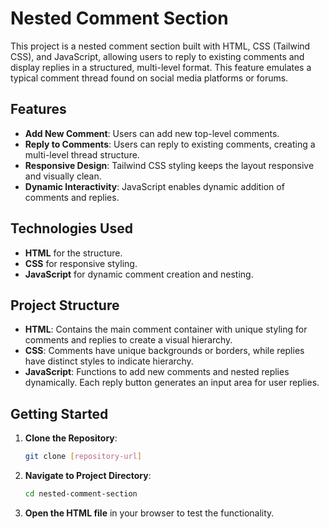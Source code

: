 
# Nested Comment Section

This project is a nested comment section built with HTML, CSS (Tailwind CSS), and JavaScript, allowing users to reply to existing comments and display replies in a structured, multi-level format. This feature emulates a typical comment thread found on social media platforms or forums.

## Features

- **Add New Comment**: Users can add new top-level comments.
- **Reply to Comments**: Users can reply to existing comments, creating a multi-level thread structure.
- **Responsive Design**: Tailwind CSS styling keeps the layout responsive and visually clean.
- **Dynamic Interactivity**: JavaScript enables dynamic addition of comments and replies.

## Technologies Used

- **HTML** for the structure.
- **CSS** for responsive styling.
- **JavaScript** for dynamic comment creation and nesting.

## Project Structure

- **HTML**: Contains the main comment container with unique styling for comments and replies to create a visual hierarchy.
- **CSS**: Comments have unique backgrounds or borders, while replies have distinct styles to indicate hierarchy.
- **JavaScript**: Functions to add new comments and nested replies dynamically. Each reply button generates an input area for user replies.

## Getting Started

1. **Clone the Repository**:
   ```bash
   git clone [repository-url]
   ```
2. **Navigate to Project Directory**:
   ```bash
   cd nested-comment-section
   ```
3. **Open the HTML file** in your browser to test the functionality.

